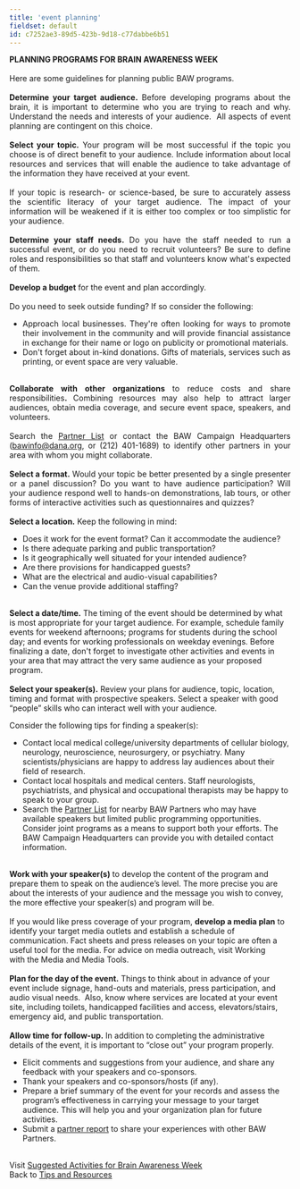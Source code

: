 ```yaml
---
title: 'event planning'
fieldset: default
id: c7252ae3-89d5-423b-9d18-c77dabbe6b51
---
```

<div class="grid_9"> <div id="ctl00_ContentPlaceHolder1_cntMainContent"> <p align="justify"><strong><span lang="EN-US">PLANNING PROGRAMS FOR BRAIN AWARENESS WEEK<br>&nbsp;<br></span></strong>Here are some guidelines for planning public BAW programs.<br>&nbsp;<br><strong>Determine your target audience.</strong> Before developing programs about the brain, it is important&nbsp;to determine who you are trying to reach and why. Understand the needs and interests of your audience.&nbsp; All aspects of event planning are contingent on this choice.<br>&nbsp;<br><strong>Select your topic.</strong> Your program will be most successful if the topic you choose is of direct benefit to your audience. Include information about local resources and services that will enable the audience to take advantage of the information they have received at your event.<br><br>If your topic is research- or science-based, be sure to accurately assess the scientific literacy of your target audience. The impact of your information will be weakened if it is either too complex or too simplistic for your audience.<br>&nbsp;<br><strong>Determine your staff needs.</strong> Do you have the staff needed to run a successful event, or do you need to recruit volunteers? Be sure to define roles and responsibilities so that staff and volunteers know what's expected of them.<br>&nbsp;<br><strong>Develop a budget</strong> for the event and plan accordingly.<br>&nbsp;<br>Do you need to seek outside funding? If so consider the following:</p> <ul> <li><div align="justify">Approach local businesses. They're often looking for ways to promote their involvement in the community and will provide financial assistance in exchange for their name or logo on publicity or promotional materials.</div> </li> <li><div align="justify">Don't forget about in-kind donations. Gifts of materials, services such as printing, or event space are very valuable.&nbsp;</div> </li> </ul> <p align="justify"><br><strong>Collaborate with other organizations </strong>to reduce costs and share responsibilities<strong>.</strong> Combining resources may also help to attract larger audiences, obtain media coverage, and secure event space, speakers, and volunteers.&nbsp;<br>&nbsp;<br><span lang="EN-US">Search the <a title="Partner List" href="/baw/partnerlist/">Partner List</a>&nbsp;or</span> contact the BAW Campaign Headquarters (<a href="mailto:bawinfo@dana.org">bawinfo@dana.org</a>, or (212) 401-1689) to identify other partners in your area with whom you might collaborate.<br>&nbsp;<br><strong>Select a format.</strong> Would your topic be better presented by a single presenter or a panel discussion? Do you want to have audience participation? Will your audience respond well to hands-on demonstrations, lab tours, or other forms of interactive activities such as questionnaires and quizzes?<br>&nbsp;<br><strong>Select a location.</strong> Keep the following in mind:</p> <ul> <li>Does it work for the event format? Can it accommodate the audience?</li> <li>Is there adequate parking and public transportation? </li> <li>Is it geographically well situated for your intended audience?</li> <li>Are there provisions for handicapped guests? </li> <li>What are the electrical and audio-visual capabilities?</li> <li>Can the venue provide additional staffing?&nbsp;&nbsp;</li> </ul> <p><strong><br>Select a date/time.</strong> The timing of the event should be determined by what is most appropriate for your target audience. For example, schedule family events for weekend afternoons; programs for students during the school day; and events for working professionals on weekday evenings. Before finalizing a date, don't forget to investigate other activities and events in your area that may attract the very same audience as your proposed program.<br>&nbsp;&nbsp;<br><strong>Select your speaker(s).</strong> Review your plans for audience, topic, location, timing and format with prospective speakers. Select a speaker with good “people” skills who can interact well with your audience.</p> <ul> </ul> <p>Consider the following tips for finding a speaker(s):</p> <ul> <li>Contact local medical college/university departments of cellular biology, neurology, neuroscience, neurosurgery, or psychiatry. Many scientists/physicians are happy to address lay audiences about their field of research.</li> <li>Contact local hospitals and medical centers. Staff neurologists, psychiatrists, and physical and occupational therapists may be happy to speak to your group.</li> <li>Search the <a title="Partner List" href="http://www.dana.org/baw/partnerlist/">Partner List</a> for nearby BAW Partners who may have available speakers but limited public programming opportunities. Consider joint programs as a means to support both your efforts. The BAW Campaign Headquarters can provide you with detailed contact information.&nbsp;</li> </ul> <p><strong><br>Work with your speaker(s)</strong> to develop the content of the program and prepare them to speak on the audience’s level. The more precise you are about the interests of your audience and the message you wish to convey, the more effective your speaker(s)&nbsp;and program will&nbsp;be.<br><br>If you would like press coverage of your program, <strong>develop a media plan</strong> to identify your target media outlets and establish a schedule of communication. Fact sheets and press releases on your topic are often a useful tool for the media. For advice on media outreach, visit Working with&nbsp;the Media and Media Tools.<span lang="EN-US"><br>&nbsp;<br></span><strong>Plan for the day of the event.</strong> Things to think about in advance of your event include signage, hand-outs and materials, press participation, and audio visual needs. &nbsp;Also, know where services are located at your event site, including toilets, handicapped facilities and access, elevators/stairs, emergency aid, and public transportation.<br>&nbsp;<br><strong>Allow time for follow-up.</strong> In addition to completing the administrative details of the event, it is important to “close out” your program properly.</p> <ul> <li>Elicit comments and suggestions from your audience, and share any feedback with your speakers and co-sponsors.</li> <li>Thank your speakers and co-sponsors/hosts (if any).</li> <li>Prepare a brief summary of the event for your records and assess the program’s effectiveness in carrying your message to your target audience. This will help you and your organization plan for future activities.</li> <li>Submit a <a title="partner report" href="/baw/partnerreports/">partner report</a> to share your experiences with other BAW Partners.&nbsp;</li> </ul> <p><span lang="EN-US"><br>Visit <a title="Suggested Activities for Brain Awareness Week" href="/BAW/eventideas/">Suggested Activities for Brain Awareness Week</a>&nbsp;<br> Back to <a title="Tips and Resources" href="http://www.dana.org/baw/TipsandResources/">Tips and Resources</a></span></p> <p align="justify">&nbsp;</p> </div> </div>
